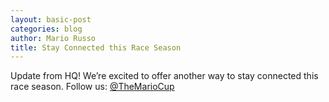 ```yaml
---
layout: basic-post
categories: blog
author: Mario Russo
title: Stay Connected this Race Season
---
```

Update from HQ! We’re excited to offer another way to stay connected this race season. Follow us: [@TheMarioCup](https://twitter.com/#!/TheMarioCup)

